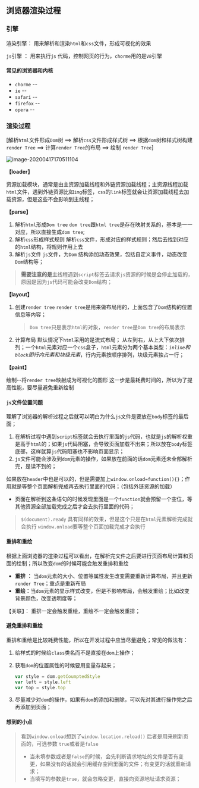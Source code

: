 ## 浏览器渲染过程

### 引擎

渲染引擎： 用来解析和渲染`html`和`css`文件，形成可视化的效果

`js`引擎 ： 用来执行`js` 代码，控制网页的行为，`chorme`用的是`V8`引擎

#### 常见的浏览器和内核

* `chorme` -- 
* `ie` --
* `safari` --
* `firefox` --
* `opera` --

### 渲染过程

[解析`html`文件形成`Dom`树 ==> 解析`css`文件形成样式树 ==> 根据`dom`树和样式树构建 `render Tree`  ==>  计算`render Tree`的布局  ==>  绘制 `render Tree`]

![image-20200417170511104](C:\Users\Administrator\AppData\Roaming\Typora\typora-user-images\image-20200417170511104.png)

**【loader】**

资源加载模块，通常是由主资源加载线程和外链资源加载线程；主资源线程加载`html`文件，遇到外链资源比如`img`标签，`css`的`link`标签就会让资源加载线程去加载资源，但是这些不会影响到主线程；

**【parse】**

1. 解析`html`形成`Dom tree`
   `dom tree`跟`html tree`是存在映射关系的，基本是一一对应，所以直接生成`dom tree`;
2. 解析`css`形成样式规则
   解析`css`文件，形成对应的样式规则；然后去找到对应的`html`结构，将规则作用上去
3. 解析`js`文件
   `js`文件，为`Dom` 结构添加动态效果，包括自定义事件，动态改变`Dom`结构等；

> **需要注意的是**主线程遇到`script`标签去请求`js`资源的时候是会停止加载的，原因是因为`js`代码可能会改变`Dom`结构；

**【layout】**

1. 创建`render tree`
   `render tree`是用来做布局用的，上面包含了`Dom`结构的位置信息等内容；

   >  `Dom tree`只是表示`html`的对象，`render tree`是`Dom tree`的布局表示

2. 计算布局
   默认情况下`html`采用的是流式布局；
   从左到右，从上大下依次排列；一个`html`元素对应一个`css`盒子，`html`元素分为两个基本类型：*`inline`和`block`即行内元素和块级元素*，行内元素按顺序排列，块级元素独占一行；

**【paint】**

绘制--将`render tree`映射成为可视化的图形
这一步是最耗费时间的，所以为了提高性能，要尽量避免重新绘制

#### `js`文件位置问题

理解了浏览器的解析过程之后就可以明白为什么`js`文件是要放在`body`标签的最后面；

1. 在解析过程中遇到`script`标签就会去执行里面的`js`代码，也就是`js`的解析权重是高于`html`的；如果`js`代码阻塞，会导致页面加载不出来；所以放在`body`标签底部，这样就算`js`代码阻塞也不影响页面显示；
2. `js`文件可能会涉及到`dom`元素的操作，如果放在前面的话`dom`元素还未全部解析完，是读不到的；

如果放在`header`中也是可以的，但是需要加上`window.onload=function(){}`；作用就是等整个页面解析完成再去执行里面的代码；（包括外链资源的加载）

* 页面在解析到这条语句的时候发现里面是一个`function`就会预留一个空位，等其他资源全部加载完成之后才会去执行里面的代码；

> `$(document).ready` 具有同样的效果，但是这个只是在`html`元素解析完成就会执行
> `window.onload`要等整个页面加载完成才会执行

#### 重排和重绘

根据上面浏览器的渲染过程可以看出，在解析完文件之后要进行页面布局计算和页面的绘制；所以改变`dom`的时候可能会触发重排和重绘

* **重排** ： 当`dom`元素的大小、位置等属性发生改变需要重新计算布局，并且更新`render Tree`；重点是重新布局
* **重绘**：当`dom`元素的显示样式改变，但是不影响布局，会触发重绘；比如改变背景颜色，改变透明度等；

【关联】： 重排一定会触发重绘，重绘不一定会触发重排；

#### 避免重排和重绘

重排和重绘是比较耗费性能，所以在开发过程中应当尽量避免；常见的做法有：

1. 给样式的时候给`class`类名而不是直接在`dom`上操作；

2. 获取`dom`的位置属性的时候要用变量存起来；

   ```javascript
   var style = dom.getCoumptedStyle
   var left = style.left
   var top = style.top
   ```

3. 尽量减少对`dom`的操作，如果有`dom`的添加和删除，可以先对其进行操作完之后再添加到页面；



#### 想到的小点

> 看到`window.onload`想到了`window.location.reload()`
> 后者是用来刷新页面的，可选参数 `true`或者是`false` 
>
> * 当未填参数或者是`false`的时候，会先判断请求地址的文件是否有变更，如果没有的话就会引用缓存空间里面的文件；有变更的话就重新请求；
> * 当填写的参数是`true`，就会忽略变更，直接向资源地址请求资源；